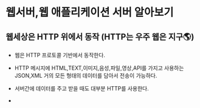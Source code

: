 # 웹서버,웹 애플리케이션 서버 알아보기

## 웹세상은 HTTP 위에서 동작 (HTTP는 우주 웹은 지구🌎)
- 웹은 HTTP 프로토콜 기반에서 동작한다.
- HTTP 메시지에 HTML,TEXT,이미지,음성,파일,영상,API를 가지고 사용하는 JSON,XML 거의 모든 형태의 데이터를 담아서 전송이 가능하다.
- 서버간에 데이터를 주고 받을 때도 대부분 HTTP를 사용한다.

- 
